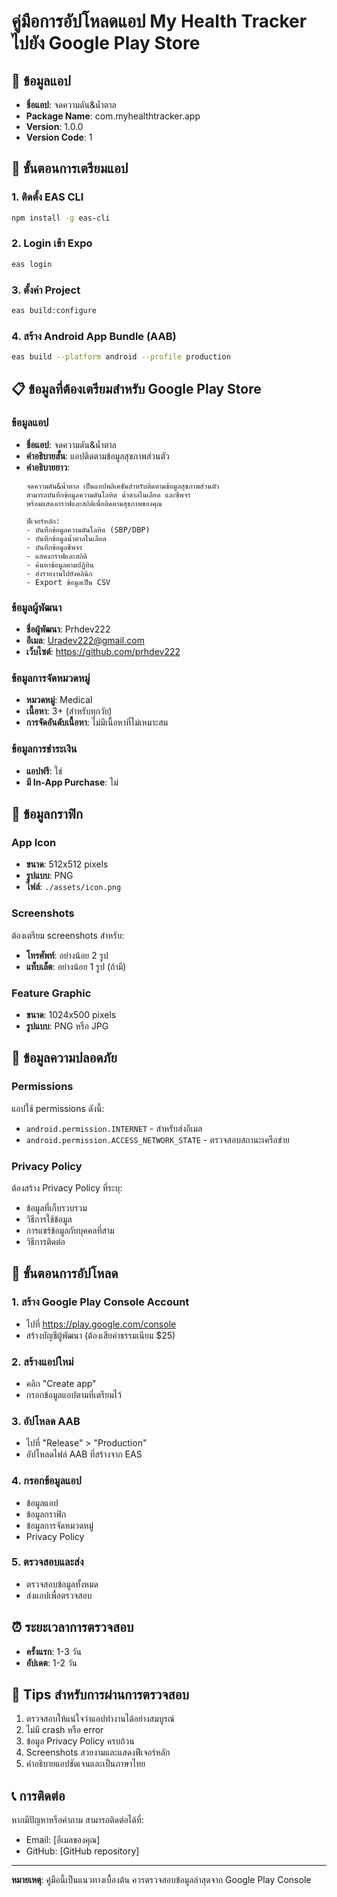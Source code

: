 # คู่มือการอัปโหลดแอป My Health Tracker ไปยัง Google Play Store

## 📱 ข้อมูลแอป
- **ชื่อแอป**: จดความดัน&น้ำตาล
- **Package Name**: com.myhealthtracker.app
- **Version**: 1.0.0
- **Version Code**: 1

## 🚀 ขั้นตอนการเตรียมแอป

### 1. ติดตั้ง EAS CLI
```bash
npm install -g eas-cli
```

### 2. Login เข้า Expo
```bash
eas login
```

### 3. ตั้งค่า Project
```bash
eas build:configure
```

### 4. สร้าง Android App Bundle (AAB)
```bash
eas build --platform android --profile production
```

## 📋 ข้อมูลที่ต้องเตรียมสำหรับ Google Play Store

### ข้อมูลแอป
- **ชื่อแอป**: จดความดัน&น้ำตาล
- **คำอธิบายสั้น**: แอปติดตามข้อมูลสุขภาพส่วนตัว
- **คำอธิบายยาว**: 
  ```
  จดความดัน&น้ำตาล เป็นแอปพลิเคชันสำหรับติดตามข้อมูลสุขภาพส่วนตัว 
  สามารถบันทึกข้อมูลความดันโลหิต น้ำตาลในเลือด และชีพจร 
  พร้อมแสดงกราฟและสถิติเพื่อติดตามสุขภาพของคุณ
  
  ฟีเจอร์หลัก:
  - บันทึกข้อมูลความดันโลหิต (SBP/DBP)
  - บันทึกข้อมูลน้ำตาลในเลือด
  - บันทึกข้อมูลชีพจร
  - แสดงกราฟและสถิติ
  - ค้นหาข้อมูลตามปฏิทิน
  - ส่งรายงานไปยังคลินิก
  - Export ข้อมูลเป็น CSV
  ```

### ข้อมูลผู้พัฒนา
- **ชื่อผู้พัฒนา**: Prhdev222
- **อีเมล**: Uradev222@gmail.com
- **เว็บไซต์**: https://github.com/prhdev222
### ข้อมูลการจัดหมวดหมู่
- **หมวดหมู่**: Medical
- **เนื้อหา**: 3+ (สำหรับทุกวัย)
- **การจัดอันดับเนื้อหา**: ไม่มีเนื้อหาที่ไม่เหมาะสม

### ข้อมูลการชำระเงิน
- **แอปฟรี**: ใช่
- **มี In-App Purchase**: ไม่

## 🎨 ข้อมูลกราฟิก

### App Icon
- **ขนาด**: 512x512 pixels
- **รูปแบบ**: PNG
- **ไฟล์**: `./assets/icon.png`

### Screenshots
ต้องเตรียม screenshots สำหรับ:
- **โทรศัพท์**: อย่างน้อย 2 รูป
- **แท็บเล็ต**: อย่างน้อย 1 รูป (ถ้ามี)

### Feature Graphic
- **ขนาด**: 1024x500 pixels
- **รูปแบบ**: PNG หรือ JPG

## 🔐 ข้อมูลความปลอดภัย

### Permissions
แอปใช้ permissions ดังนี้:
- `android.permission.INTERNET` - สำหรับส่งอีเมล
- `android.permission.ACCESS_NETWORK_STATE` - ตรวจสอบสถานะเครือข่าย

### Privacy Policy
ต้องสร้าง Privacy Policy ที่ระบุ:
- ข้อมูลที่เก็บรวบรวม
- วิธีการใช้ข้อมูล
- การแชร์ข้อมูลกับบุคคลที่สาม
- วิธีการติดต่อ

## 📝 ขั้นตอนการอัปโหลด

### 1. สร้าง Google Play Console Account
- ไปที่ https://play.google.com/console
- สร้างบัญชีผู้พัฒนา (ต้องเสียค่าธรรมเนียม $25)

### 2. สร้างแอปใหม่
- คลิก "Create app"
- กรอกข้อมูลแอปตามที่เตรียมไว้

### 3. อัปโหลด AAB
- ไปที่ "Release" > "Production"
- อัปโหลดไฟล์ AAB ที่สร้างจาก EAS

### 4. กรอกข้อมูลแอป
- ข้อมูลแอป
- ข้อมูลกราฟิก
- ข้อมูลการจัดหมวดหมู่
- Privacy Policy

### 5. ตรวจสอบและส่ง
- ตรวจสอบข้อมูลทั้งหมด
- ส่งแอปเพื่อตรวจสอบ

## ⏰ ระยะเวลาการตรวจสอบ
- **ครั้งแรก**: 1-3 วัน
- **อัปเดต**: 1-2 วัน

## 🎯 Tips สำหรับการผ่านการตรวจสอบ
1. ตรวจสอบให้แน่ใจว่าแอปทำงานได้อย่างสมบูรณ์
2. ไม่มี crash หรือ error
3. ข้อมูล Privacy Policy ครบถ้วน
4. Screenshots สวยงามและแสดงฟีเจอร์หลัก
5. คำอธิบายแอปชัดเจนและเป็นภาษาไทย

## 📞 การติดต่อ
หากมีปัญหาหรือคำถาม สามารถติดต่อได้ที่:
- Email: [อีเมลของคุณ]
- GitHub: [GitHub repository]

---
**หมายเหตุ**: คู่มือนี้เป็นแนวทางเบื้องต้น ควรตรวจสอบข้อมูลล่าสุดจาก Google Play Console
